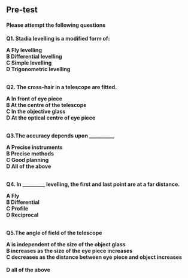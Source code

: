 ## <b> Pre-test
#### Please attempt the following questions

Q1. Stadia levelling is a modified form of:<br>

A   Fly levelling<br>
B   Differential levelling<br>
C   Simple levelling<br>
<b>D   Trigonometric levelling</b><br><br>


Q2. The cross-hair in a telescope are fitted.<br>

<b>A   In front of eye piece</b><br>
B   At the centre of the telescope<br>
C   In the objective glass<br>
D   At the optical centre of eye piece<br><br>


Q3.The accuracy depends upon __________<br>

A   Precise instruments<br>
B   Precise methods<br>
C   Good planning<br>
<b>D   All of the above</b><br><br>



Q4. In _________ levelling, the first and last point are at a far distance.<br>

A   Fly<br>
<b>B   Differential</b><br>
C   Profile<br>
D   Reciprocal<br><br>


Q5.The angle of field of the telescope<br>

A   is independent of the size of the object glass<br>
B   increases as the size of the eye piece increases<br>
C   decreases as the distance between eye piece and object increases<br><br>
<b>D   all of the above</b><br><br>